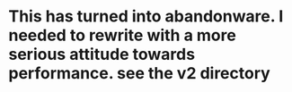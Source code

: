 # This has turned into abandonware. I needed to rewrite with a more serious attitude towards performance. see the v2 directory